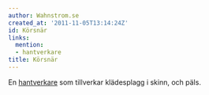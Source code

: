 ```yaml
---
author: Wahnstrom.se
created_at: '2011-11-05T13:14:24Z'
id: Körsnär
links:
  mention:
  - hantverkare
title: Körsnär
---
```


En [hantverkare] som tillverkar klädesplagg i skinn, och päls.

  [hantverkare]: hantverkare